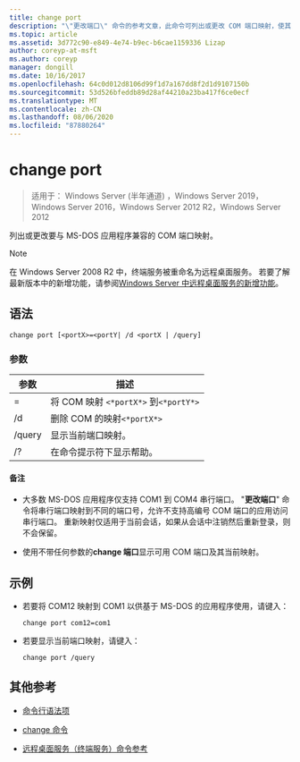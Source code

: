 ```yaml
---
title: change port
description: "\"更改端口\" 命令的参考文章，此命令可列出或更改 COM 端口映射，使其与 MS-DOS 应用程序兼容。"
ms.topic: article
ms.assetid: 3d772c90-e849-4e74-b9ec-b6cae1159336 Lizap
author: coreyp-at-msft
ms.author: coreyp
manager: dongill
ms.date: 10/16/2017
ms.openlocfilehash: 64c0d012d8106d99f1d7a167dd8f2d1d9107150b
ms.sourcegitcommit: 53d526bfeddb89d28af44210a23ba417f6ce0ecf
ms.translationtype: MT
ms.contentlocale: zh-CN
ms.lasthandoff: 08/06/2020
ms.locfileid: "87880264"
---
```

# <a name="change-port"></a>change port

> 适用于： Windows Server (半年通道) ，Windows Server 2019，Windows Server 2016，Windows Server 2012 R2，Windows Server 2012

列出或更改要与 MS-DOS 应用程序兼容的 COM 端口映射。

> [!NOTE]
> 在 Windows Server 2008 R2 中，终端服务被重命名为远程桌面服务。 若要了解最新版本中的新增功能，请参阅[Windows Server 中远程桌面服务的新增功能](/previous-versions/windows/it-pro/windows-server-2012-r2-and-2012/dn283323(v=ws.11))。

## <a name="syntax"></a>语法

```
change port [<portX>=<portY| /d <portX | /query]
```

### <a name="parameters"></a>参数

| 参数 | 描述 |
|-----------------|----------------------------------------|
| <portX>=<portY> | 将 COM 映射 `<*portX*>` 到`<*portY*>` |
| /d<portX> | 删除 COM 的映射`<*portX*>` |
| /query | 显示当前端口映射。 |
| /? | 在命令提示符下显示帮助。 |

#### <a name="remarks"></a>备注

- 大多数 MS-DOS 应用程序仅支持 COM1 到 COM4 串行端口。 "**更改端口**" 命令将串行端口映射到不同的端口号，允许不支持高编号 COM 端口的应用访问串行端口。 重新映射仅适用于当前会话，如果从会话中注销然后重新登录，则不会保留。

- 使用不带任何参数的**change 端口**显示可用 COM 端口及其当前映射。

## <a name="examples"></a>示例

- 若要将 COM12 映射到 COM1 以供基于 MS-DOS 的应用程序使用，请键入：

  ```
  change port com12=com1
  ```

- 若要显示当前端口映射，请键入：

  ```
  change port /query
  ```

## <a name="additional-references"></a>其他参考

- [命令行语法项](command-line-syntax-key.md)

- [change 命令](change.md)

- [远程桌面服务（终端服务）命令参考](remote-desktop-services-terminal-services-command-reference.md)
